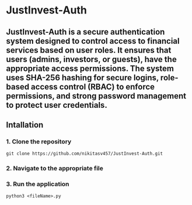 # JustInvest-Auth

## JustInvest-Auth is a secure authentication system designed to control access to financial services based on user roles. It ensures that users (admins, investors, or guests), have the appropriate access permissions. The system uses SHA-256 hashing for secure logins, role-based access control (RBAC) to enforce permissions, and strong password management to protect user credentials.

## Intallation

### 1. Clone the repository

```
git clone https://github.com/nikitasv457/JustInvest-Auth.git
```

### 2. Navigate to the appropriate file

### 3. Run the application
```
python3 <fileName>.py
```

